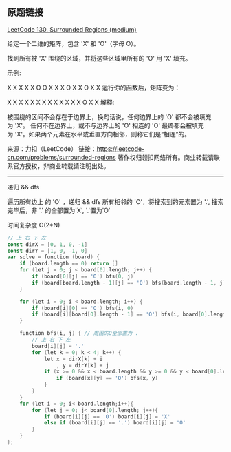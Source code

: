 ## 原题链接

[LeetCode 130. Surrounded Regions (medium)](https://leetcode-cn.com/problems/surrounded-regions/)

给定一个二维的矩阵，包含 'X' 和 'O'（字母 O）。

找到所有被 'X' 围绕的区域，并将这些区域里所有的 'O' 用 'X' 填充。

示例:

X X X X
X O O X
X X O X
X O X X
运行你的函数后，矩阵变为：

X X X X
X X X X
X X X X
X O X X
解释:

被围绕的区间不会存在于边界上，换句话说，任何边界上的 'O' 都不会被填充为 'X'。 任何不在边界上，或不与边界上的 'O' 相连的 'O' 最终都会被填充为 'X'。如果两个元素在水平或垂直方向相邻，则称它们是“相连”的。

来源：力扣（LeetCode）
链接：<https://leetcode-cn.com/problems/surrounded-regions>
著作权归领扣网络所有。商业转载请联系官方授权，非商业转载请注明出处。

---

递归 && dfs

遍历所有边上 的 'O' ，递归 && dfs 所有相邻的 'O'，将搜索到的元素置为 '.',
搜索完毕后，非 '.' 的全部置为'X', '.'置为'O'

时间复杂度 O(2*N)

```go
// 上 右 下 左
const dirX = [0, 1, 0, -1]
const dirY = [1, 0, -1, 0]
var solve = function (board) {
    if (board.length == 0) return []
    for (let j = 0; j < board[0].length; j++) {
        if (board[0][j] == 'O') bfs(0, j)
        if (board[board.length - 1][j] == 'O') bfs(board.length - 1, j)
    }

    for (let i = 0; i < board.length; i++) {
        if (board[i][0] == 'O') bfs(i, 0)
        if (board[i][board[0].length - 1] == 'O') bfs(i, board[0].length - 1)
    }

    function bfs(i, j) { // 周围的O全部置为 .
        // 上 右 下 左
        board[i][j] = '.'
        for (let k = 0; k < 4; k++) {
            let x = dirX[k] + i
                , y = dirY[k] + j
            if (x >= 0 && x < board.length && y >= 0 && y < board[0].length) {
                if (board[x][y] == 'O') bfs(x, y)
            }
        }
    }
    for (let i = 0; i< board.length;i++){
        for (let j = 0; j< board[0].length; j++){
            if (board[i][j] == 'O') board[i][j] = 'X'
            else if (board[i][j] == '.') board[i][j] = 'O'
        }
    }
};
```

